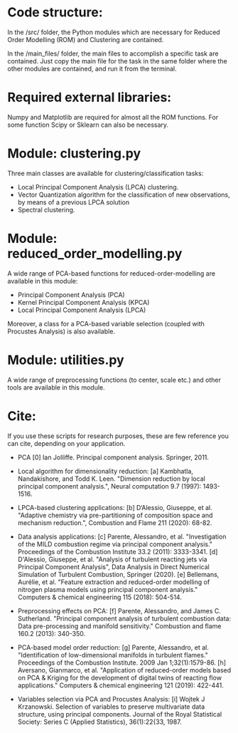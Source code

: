 # Code structure:

In the /src/ folder, the Python modules which are necessary for Reduced Order Modelling (ROM) and Clustering are contained.

In the /main_files/ folder, the main files to accomplish a specific task are contained. Just copy the main file for the task in the same folder where the other modules are contained, and run it from the terminal. 


# Required external libraries:
Numpy and Matplotlib are required for almost all the ROM functions. For some function Scipy or Sklearn can also be necessary.


# Module: clustering.py
Three main classes are available for clustering/classification tasks:

- Local Principal Component Analysis (LPCA) clustering.
- Vector Quantization algorithm for the classification of new observations, by means of a previous LPCA solution
- Spectral clustering.


# Module: reduced_order_modelling.py
A wide range of PCA-based functions for reduced-order-modelling are available in this module:

- Principal Component Analysis (PCA)
- Kernel Principal Component Analysis (KPCA)
- Local Principal Component Analysis (LPCA)

Moreover, a class for a PCA-based variable selection (coupled with Procustes Analysis) is also available.


# Module: utilities.py
A wide range of preprocessing functions (to center, scale etc.) and other tools are available in this module. 

# Cite:
If you use these scripts for research purposes, these are few reference you can cite, depending on your application.

- PCA
    [0] Ian Jolliffe. Principal component analysis. Springer, 2011.

- Local algorithm for dimensionality reduction:
    [a] Kambhatla, Nandakishore, and Todd K. Leen. "Dimension reduction by local principal component analysis.", Neural computation 9.7 (1997): 1493-1516.
    
- LPCA-based clustering applications:
    [b] D’Alessio, Giuseppe, et al. "Adaptive chemistry via pre-partitioning of composition space and mechanism reduction.", Combustion and Flame 211 (2020): 68-82.
    
- Data analysis applications:
    [c] Parente, Alessandro, et al. "Investigation of the MILD combustion regime via principal component analysis." Proceedings of the Combustion Institute 33.2 (2011): 3333-3341.
    [d] D'Alessio, Giuseppe, et al. "Analysis of turbulent reacting jets via Principal Component Analysis", Data Analysis in Direct Numerical Simulation of Turbulent Combustion, Springer (2020).
    [e] Bellemans, Aurélie, et al. "Feature extraction and reduced-order modelling of nitrogen plasma models using principal component analysis." Computers & chemical engineering 115 (2018): 504-514.
    
- Preprocessing effects on PCA:
    [f] Parente, Alessandro, and James C. Sutherland. "Principal component analysis of turbulent combustion data: Data pre-processing and manifold sensitivity." Combustion and flame 160.2 (2013): 340-350.
    
- PCA-based model order reduction:
    [g] Parente, Alessandro, et al. "Identification of low-dimensional manifolds in turbulent flames." Proceedings of the Combustion Institute. 2009 Jan 1;32(1):1579-86.
    [h] Aversano, Gianmarco, et al. "Application of reduced-order models based on PCA & Kriging for the development of digital twins of reacting flow applications." Computers & chemical engineering 121 (2019): 422-441.
    
- Variables selection via PCA and Procustes Analysis:
[i]  Wojtek J Krzanowski. Selection of variables to preserve multivariate data structure, using principal components. Journal of the Royal Statistical Society: Series C (Applied Statistics), 36(1):22{33, 1987.
